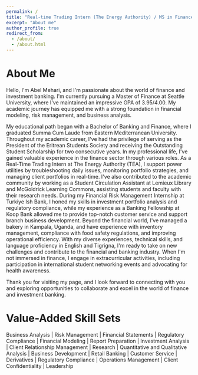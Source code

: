 ```yaml
---
permalink: /
title: "Real-time Trading Intern (The Energy Authority) / MS in Finance student at Seattle University / CFA candidate"
excerpt: "About me"
author_profile: true
redirect_from: 
  - /about/
  - /about.html
---
```




About Me
======
Hello, I'm Abel Mehari, and I'm passionate about the world of finance and investment banking. I'm currently pursuing a Master of Finance at Seattle University, where I've maintained an impressive GPA of 3.95/4.00. My academic journey has equipped me with a strong foundation in financial modeling, risk management, and business analysis.

My educational path began with a Bachelor of Banking and Finance, where I graduated Summa Cum Laude from Eastern Mediterranean University. Throughout my academic career, I've had the privilege of serving as the President of the Eritrean Students Society and receiving the Outstanding Student Scholarship for two consecutive years.
In my professional life, I've gained valuable experience in the finance sector through various roles. As a Real-Time Trading Intern at The Energy Authority (TEA), I support power utilities by troubleshooting daily issues, monitoring portfolio strategies, and managing client portfolios in real-time.
I've also contributed to the academic community by working as a Student Circulation Assistant at Lemieux Library and McGoldrick Learning Commons, assisting students and faculty with their research needs.
During my Financial Risk Management Internship at Turkiye Ish Bank, I honed my skills in investment portfolio analysis and regulatory compliance, while my experience as a Banking Fellowship at Koop Bank allowed me to provide top-notch customer service and support branch business development.
Beyond the financial world, I've managed a bakery in Kampala, Uganda, and have experience with inventory management, compliance with food safety regulations, and improving operational efficiency.
With my diverse experiences, technical skills, and language proficiency in English and Tigrigna, I'm ready to take on new challenges and contribute to the financial and banking industry. When I'm not immersed in finance, I engage in extracurricular activities, including participation in international student networking events and advocating for health awareness.

Thank you for visiting my page, and I look forward to connecting with you and exploring opportunities to collaborate and excel in the world of finance and investment banking.

Value-Added Skill Sets
======
Business Analysis | Risk Management | Financial Statements | Regulatory Compliance | Financial Modeling | Report Preparation | Investment Analysis | Client Relationship Management | Research |
Quantitative and Qualitative Analysis | Business Development | Retail Banking | Customer Service | Derivatives | Regulatory Compliance | Operations Management | Client Confidentiality | Leadership


